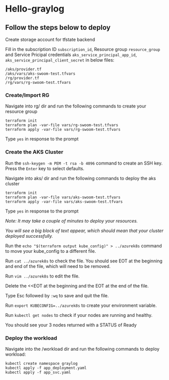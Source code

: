 # Hello-graylog

## Follow the steps below to deploy

Create storage account for tfstate backend

Fill in the subscription ID `subscription_id`, Resource group `resource_group` and Service Pricipal credentials `aks_service_principal_app_id`, `aks_service_principal_client_secret`  in below files:
```
/aks/provider.tf
/aks/vars/aks-swoom-test.tfvars
/rg/provider.tf
/rg/vars/rg-swoom-test.tfvars
```

### Create/Import RG

Navigate into rg/ dir and run the following commands to create your resource group
```
terraform init
terraform plan -var-file vars/rg-swoom-test.tfvars
terraform apply -var-file vars/rg-swoom-test.tfvars
```
Type `yes` in response to the prompt

### Create the AKS Cluster

Run the `ssh-keygen -m PEM -t rsa -b 4096` command to create an SSH key. Press the `Enter` key to select defaults.

Navigate into aks/ dir and run the following commands to deploy the aks cluster
```
terraform init
terraform plan -var-file vars/aks-swoom-test.tfvars
terraform apply -var-file vars/aks-swoom-test.tfvars
```

Type `yes` in response to the prompt

_Note: It may take a couple of minutes to deploy your resources._

_You will see a big block of text appear, which should mean that your cluster deployed successfully._

Run the `echo "$(terraform output kube_config)" > ../azurek8s` command to move your kube_config to a different file.

Run `cat ../azurek8s` to check the file. You should see EOT at the beginning and end of the file, which will need to be removed.

Run `vim ../azurek8s` to edit the file.

Delete the <<EOT at the beginning and the EOT at the end of the file.

Type Esc followed by `:wq` to save and quit the file.

Run `export KUBECONFIG=../azurek8s` to create your environment variable.

Run `kubectl get nodes` to check if your nodes are running and healthy.

You should see your 3 nodes returned with a STATUS of Ready

### Deploy the workload

Navigate into the /workload dir and run the following commands to deploy workload:
```
kubectl create namespace graylog
kubectl apply -f app_deployment.yaml
kubectl apply -f app_svc.yaml
```

